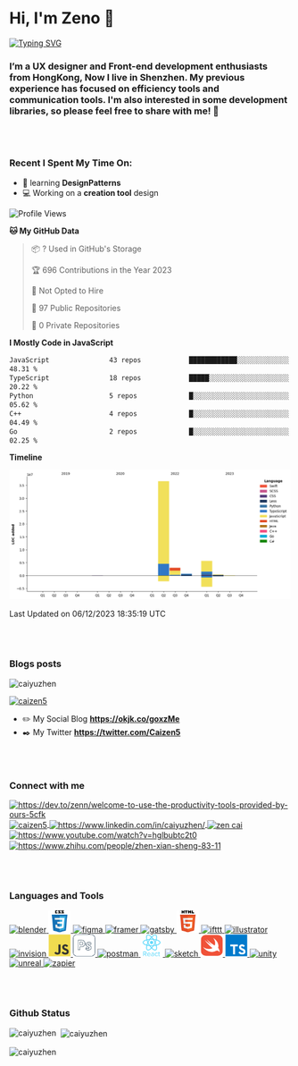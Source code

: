 # Hi, I'm Zeno 👋
[![Typing SVG](https://readme-typing-svg.herokuapp.com?font=Fira+Code&weight=600&size=24&pause=1000&color=3B18F7&width=435&lines=Design+and+technology+enthusiasts)](https://git.io/typing-svg)

### I’m a UX designer  and Front-end development enthusiasts from HongKong, Now I live in Shenzhen. My previous experience has focused on efficiency tools and communication tools. I'm also interested in some development libraries, so please feel free to share with me! 👏

<br />
<br />

### Recent I Spent My Time On:
- 🌱 learning **DesignPatterns**
- 💻 Working on a **creation tool** design


<!--START_SECTION:waka-->
![Profile Views](http://img.shields.io/badge/Profile%20Views-0-blue)

**🐱 My GitHub Data** 

> 📦 ? Used in GitHub's Storage 
 > 
> 🏆 696 Contributions in the Year 2023
 > 
> 🚫 Not Opted to Hire
 > 
> 📜 97 Public Repositories 
 > 
> 🔑 0 Private Repositories 
 > 
**I Mostly Code in JavaScript** 

```text
JavaScript               43 repos            ████████████░░░░░░░░░░░░░   48.31 % 
TypeScript               18 repos            █████░░░░░░░░░░░░░░░░░░░░   20.22 % 
Python                   5 repos             █░░░░░░░░░░░░░░░░░░░░░░░░   05.62 % 
C++                      4 repos             █░░░░░░░░░░░░░░░░░░░░░░░░   04.49 % 
Go                       2 repos             █░░░░░░░░░░░░░░░░░░░░░░░░   02.25 % 
```



**Timeline**

![Lines of Code chart](https://raw.githubusercontent.com/Caiyuzhen/Caiyuzhen/main/assets/bar_graph.png)


 Last Updated on 06/12/2023 18:35:19 UTC
<!--END_SECTION:waka-->


<br />
<br />

### Blogs posts
<!-- BLOG-POST-LIST:START -->
<!-- BLOG-POST-LIST:END -->
<p align="left"> 
    <img src="https://komarev.com/ghpvc/?username=caiyuzhen&label=Profile%20views&color=0e75b6&style=flat" alt="caiyuzhen" /> 
</p>

<p align="left"> 
    <a href="https://twitter.com/caizen5" target="blank">
         <img src="https://img.shields.io/twitter/follow/caizen5?logo=twitter&style=for-the-badge"alt="caizen5" />
    </a> 
</p>

- ✏️ My Social Blog **https://okjk.co/goxzMe**
- ✒️ My Twitter **https://twitter.com/Caizen5**

<br />
<br />

<!-- <h3 align="left">Connect with me:</h3> -->
### Connect with me
<p align="left">
    <a href="https://dev.to/https://dev.to/zenn/welcome-to-use-the-productivity-tools-provided-by-ours-5cfk" target="blank">
        <img align="center" src="https://raw.githubusercontent.com/rahuldkjain/github-profile-readme-generator/master/src/images/icons/Social/devto.svg" alt="https://dev.to/zenn/welcome-to-use-the-productivity-tools-provided-by-ours-5cfk" height="30" width="40" />
    </a>
    <a href="https://twitter.com/caizen5" target="blank">
        <img align="center" src="https://raw.githubusercontent.com/rahuldkjain/github-profile-readme-generator/master/src/images/icons/Social/twitter.svg" alt="caizen5" height="30" width="40" />
    </a>
    <a href="https://linkedin.com/in/https://www.linkedin.com/in/caiyuzhen/" target="blank">
        <img align="center" src="https://raw.githubusercontent.com/rahuldkjain/github-profile-readme-generator/master/src/images/icons/Social/linked-in-alt.svg" alt="https://www.linkedin.com/in/caiyuzhen/" height="30" width="40" />
    </a>
    <a href="https://fb.com/zen cai" target="blank">
        <img align="center" src="https://raw.githubusercontent.com/rahuldkjain/github-profile-readme-generator/master/src/images/icons/Social/facebook.svg" alt="zen cai" height="30" width="40" />
    </a>
    <a href="https://www.youtube.com/c/https://www.youtube.com/watch?v=hglbubtc2t0" target="blank">
        <img align="center" src="https://raw.githubusercontent.com/rahuldkjain/github-profile-readme-generator/master/src/images/icons/Social/youtube.svg" alt="https://www.youtube.com/watch?v=hglbubtc2t0" height="30" width="40" />
    </a>
    <a href="/https://www.zhihu.com/people/zhen-xian-sheng-83-11" target="blank">
        <img align="center" src="https://raw.githubusercontent.com/rahuldkjain/github-profile-readme-generator/master/src/images/icons/Social/rss.svg" alt="https://www.zhihu.com/people/zhen-xian-sheng-83-11" height="30" width="40" />
    </a>
</p>


<br />
<br />

### Languages and Tools
<p align="left"> 
<a href="https://www.blender.org/" target="_blank" rel="noreferrer"> 
    <img src="https://download.blender.org/branding/community/blender_community_badge_white.svg" alt="blender" width="40" height="40"/> 
</a> 

<a href="https://www.w3schools.com/css/" target="_blank" rel="noreferrer"> 
    <img src="https://raw.githubusercontent.com/devicons/devicon/master/icons/css3/css3-original-wordmark.svg" alt="css3" width="40" height="40"/> 
</a> 

<a href="https://www.figma.com/" target="_blank" rel="noreferrer"> 
    <img src="https://www.vectorlogo.zone/logos/figma/figma-icon.svg" alt="figma" width="40" height="40"/> </a> <a href="https://www.framer.com/" target="_blank" rel="noreferrer"> 
    <img src="https://www.vectorlogo.zone/logos/framer/framer-icon.svg" alt="framer" width="40" height="40"/> </a> <a href="https://www.gatsbyjs.com/" target="_blank" rel="noreferrer"> 
    <img src="https://www.vectorlogo.zone/logos/gatsbyjs/gatsbyjs-icon.svg" alt="gatsby" width="40" height="40"/> </a> <a href="https://www.w3.org/html/" target="_blank" rel="noreferrer"> 
    <img src="https://raw.githubusercontent.com/devicons/devicon/master/icons/html5/html5-original-wordmark.svg" alt="html5" width="40" height="40"/> 
</a> 

<a href="https://ifttt.com/" target="_blank" rel="noreferrer"> 
    <img src="https://www.vectorlogo.zone/logos/ifttt/ifttt-ar21.svg" alt="ifttt" width="40" height="40"/> </a> <a href="https://www.adobe.com/in/products/illustrator.html" target="_blank" rel="noreferrer"> <img src="https://www.vectorlogo.zone/logos/adobe_illustrator/adobe_illustrator-icon.svg" alt="illustrator" width="40" height="40"/> 
</a> 

<a href="https://www.invisionapp.com/" target="_blank" rel="noreferrer"> 
    <img src="https://www.vectorlogo.zone/logos/invisionapp/invisionapp-icon.svg" alt="invision" width="40" height="40"/> </a> <a href="https://developer.mozilla.org/en-US/docs/Web/JavaScript" target="_blank" rel="noreferrer"> <img src="https://raw.githubusercontent.com/devicons/devicon/master/icons/javascript/javascript-original.svg" alt="javascript" width="40" height="40"/> 
</a> 

<a href="https://www.photoshop.com/en" target="_blank" rel="noreferrer"> 
    <img src="https://raw.githubusercontent.com/devicons/devicon/master/icons/photoshop/photoshop-line.svg" alt="photoshop" width="40" height="40"/> </a> <a href="https://postman.com" target="_blank" rel="noreferrer"> 
    <img src="https://www.vectorlogo.zone/logos/getpostman/getpostman-icon.svg" alt="postman" width="40" height="40"/> 
</a>

<a href="https://reactjs.org/" target="_blank" rel="noreferrer"> 
<img src="https://raw.githubusercontent.com/devicons/devicon/master/icons/react/react-original-wordmark.svg" alt="react" width="40" height="40"/> 
</a> 

<a href="https://www.sketch.com/" target="_blank" rel="noreferrer"> 
    <img src="https://www.vectorlogo.zone/logos/sketchapp/sketchapp-icon.svg" alt="sketch" width="40" height="40"/> 
</a> 

<a href="https://developer.apple.com/swift/" target="_blank" rel="noreferrer"> 
    <img src="https://raw.githubusercontent.com/devicons/devicon/master/icons/swift/swift-original.svg" alt="swift" width="40" height="40"/> 
</a> 

<a href="https://www.typescriptlang.org/" target="_blank" rel="noreferrer"> 
    <img src="https://raw.githubusercontent.com/devicons/devicon/master/icons/typescript/typescript-original.svg" alt="typescript" width="40" height="40"/> 
</a> 

<a href="https://unity.com/" target="_blank" rel="noreferrer"> 
    <img src="https://www.vectorlogo.zone/logos/unity3d/unity3d-icon.svg" alt="unity" width="40" height="40"/> 
</a> 

<a href="https://unrealengine.com/" target="_blank" rel="noreferrer"> 
    <img src="https://raw.githubusercontent.com/kenangundogan/fontisto/036b7eca71aab1bef8e6a0518f7329f13ed62f6b/icons/svg/brand/unreal-engine.svg" alt="unreal" width="40" height="40"/> 
</a> 

<a href="https://zapier.com" target="_blank" rel="noreferrer"> 
    <img src="https://www.vectorlogo.zone/logos/zapier/zapier-icon.svg" alt="zapier" width="40" height="40"/>
</a> 

</p>


<br />
<br />


### Github Status
<p>
    <img align="left" src="https://github-readme-stats.vercel.app/api/top-langs?username=caiyuzhen&show_icons=true&locale=en&layout=compact" alt="caiyuzhen" />
</p>

<p>&nbsp;
    <img align="center" src="https://github-readme-stats.vercel.app/api?username=caiyuzhen&show_icons=true&locale=en" alt="caiyuzhen" />
</p>

<p>
    <img align="center" src="https://github-readme-streak-stats.herokuapp.com/?user=caiyuzhen&"alt="caiyuzhen"/>
</p>


<!-- ### Tools
![dev]
(https://img.shields.io/badge/dev.to-
0A0A0A?
style=for-the-badge&logo=dev.to
&logoColor=white) -->


<!-- ![<Badge Name>](https://img.shields.io/badge/<Badge Text>-<Background Color>?style=for-the-badge&logo=<Icon Name>&logoColor=<Logo Color>) -->
